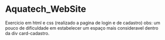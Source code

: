 # Aquatech_WebSite

Exercicio em html e css (realizado a pagina de login e de cadastro)
obs: um pouco de dificuldade em estabelecer um espaço mais consideravel dentro da div card-cadastro.
